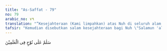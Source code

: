 ```yaml
---
title: "As-Saffat - 79"
no: 79
arabic_no: ٧٩
translation: "”Kesejahteraan (Kami limpahkan) atas Nuh di seluruh alam.”"
tafsir: "Kemudian disebutkan salam kesejahteraan bagi Nuh \"Salamun 'ala Nuhin\" sebagai pengajaran bagi para malaikat, jin, dan manusia supaya mereka juga mengucapkan salam sejahtera kepada Nuh sampai hari Kiamat. Allah berfirman:\n\nDifirmankan, \"Wahai Nuh! Turunlah dengan selamat sejahtera dan penuh keberkahan dari Kami, bagimu dan bagi semua umat (mukmin) yang bersamamu. (Hud/11: 48)\n\nDengan ucapan salam sejahtera untuk Nuh oleh umat manusia dari masa ke masa maka nama Nabi Nuh akan tetap harum dan diingat sepanjang masa."
---
```


سَلٰمٌ عَلٰى نُوْحٍ فِى الْعٰلَمِيْنَ
